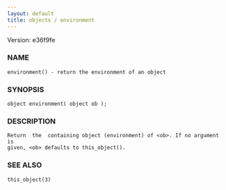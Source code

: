```yaml
---
layout: default
title: objects / environment
---
```


Version: e36f9fe




### NAME
    environment() - return the environment of an object


### SYNOPSIS
    object environment( object ob );


### DESCRIPTION
    Return  the  containing object (environment) of <ob>. If no argument is
    given, <ob> defaults to this_object().


### SEE ALSO
    this_object(3)



